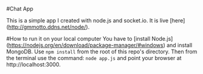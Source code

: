 #Chat App

This is a simple app I created with node.js and socket.io.  It is live [here] (http://gmmotto.ddns.net/node/).

#How to run it on your local computer
You have to [install Node.js] (https://nodejs.org/en/download/package-manager/#windows) and install MongoDB.
Use ```npm install``` from the root of this repo's directory.
Then from the terminal use the command: ```node app.js``` and point your browser at http://localhost:3000.
